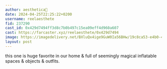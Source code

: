 ```yaml
---
author: aesthetica🎩
date: 2024-04-25T22:25:22+0200
username: reelaesthete
fid: 237290
cast_id: 0x429d7494ff3d8c7b0b497c15ea09eff4d960a607
cast: https://farcaster.xyz/reelaesthete/0x429d7494
image: https://imagedelivery.net/BXluQx4ige9GuW0Ia56BHw/19c8ca53-e4b0-4064-2a0a-fd477ea34100/original
layout: post
---
```


this one is huge favorite in our home & full of seemingly magical inflatable spaces & objects & outfits.

<img src='https://imagedelivery.net/BXluQx4ige9GuW0Ia56BHw/19c8ca53-e4b0-4064-2a0a-fd477ea34100/original' alt='' referrerpolicy='no-referrer'/>
